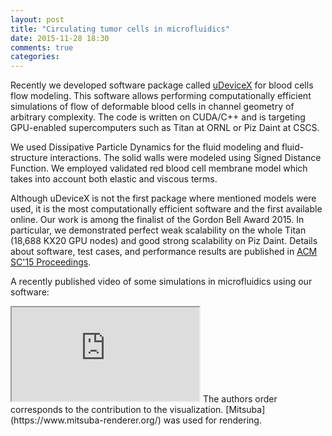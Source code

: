 ```yaml
---
layout: post
title: "Circulating tumor cells in microfluidics"
date: 2015-11-28 18:30
comments: true
categories: 
---
```

Recently we developed software package called [uDeviceX](https://github.com/uDeviceX/uDeviceX) for blood cells flow modeling.
This software allows performing computationally efficient simulations of flow of deformable blood cells in channel geometry of arbitrary complexity.
The code is written on CUDA/C++ and is targeting GPU-enabled supercomputers such as Titan at ORNL or Piz Daint at CSCS.

We used Dissipative Particle Dynamics for the fluid modeling and fluid-structure interactions.
The solid walls were modeled using Signed Distance Function.
We employed validated red blood cell  membrane model which takes into account both elastic and viscous terms.

Although uDeviceX is not the first package where mentioned models were used, it is the most computationally efficient software and the first available online.
Our work is among the finalist of the Gordon Bell Award 2015. 
In particular, we demonstrated perfect weak scalability on the whole Titan (18,688 KX20 GPU nodes) and good strong scalability on Piz Daint.
Details about software, test cases, and performance results are published in [ACM SC'15 Proceedings](http://dl.acm.org/citation.cfm?id=2807677).

A recently published video of some simulations in microfluidics using our software:
<iframe  src="https://www.youtube.com/embed/1cYMCbct4Ow"></iframe>
The authors order corresponds to the contribution to the visualization.
[Mitsuba](https://www.mitsuba-renderer.org/)  was used for rendering.
